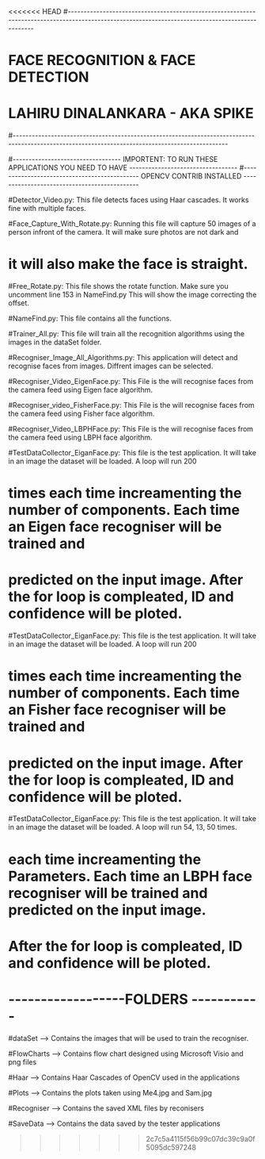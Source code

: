 <<<<<<< HEAD
#-------------------------------------------------------------------------------------------------------------------------------------------------
#											FACE RECOGNITION & FACE DETECTION
#											LAHIRU DINALANKARA - AKA SPIKE
#-------------------------------------------------------------------------------------------------------------------------------------------------

#---------------------------------- IMPORTENT: TO RUN THESE APPLICATIONS YOU NEED TO HAVE ----------------------------------
#---------------------------------------------	OPENCV CONTRIB INSTALLED 	---------------------------------------------

#Detector_Video.py: 	This file detects faces using Haar cascades. It works fine with multiple faces.


#Face_Capture_With_Rotate.py: Running this file will capture 50 images of a person infront of 	the camera. It will make sure photos are not dark and 
#							  it will also make the face is straight.


#Free_Rotate.py: This file shows the rotate function. Make sure you uncomment line 153 in NameFind.py This will show the image correcting the offset.


 
#NameFind.py: This file contains all the functions.


#Trainer_All.py: This file will train all the recognition algorithms using the images in the dataSet folder.


#Recogniser_Image_All_Algorithms.py: This application will detect and recognise faces from images. Diffrent images can be selected.


#Recogniser_Video_EigenFace.py: This File is the will recognise faces from the camera feed using Eigen face algorithm.


#Recogniser_video_FisherFace.py: This File is the will recognise faces from the camera feed using Fisher face algorithm.


#Recogniser_Video_LBPHFace.py:  This File is the will recognise faces from the camera feed using LBPH face algorithm.


#TestDataCollector_EiganFace.py: This file is the test application. It will take in an image the dataset will be loaded. A loop will run 200 
#								times each time increamenting the number of components. Each time an Eigen face recogniser will be trained and 
#								predicted on the input image. After the for loop is compleated, ID and confidence will be ploted.


#TestDataCollector_EiganFace.py: This file is the test application. It will take in an image the dataset will be loaded. A loop will run 200 
#								times each time increamenting the number of components. Each time an Fisher face recogniser will be trained and 
#								predicted on the input image. After the for loop is compleated, ID and confidence will be ploted.


#TestDataCollector_EiganFace.py: This file is the test application. It will take in an image the dataset will be loaded. A loop will run 54, 13, 50 times.
#								each time increamenting the Parameters. Each time an LBPH face recogniser will be trained and predicted on the input image. 
#								After the for loop is compleated, ID and confidence will be ploted.

# ------------------FOLDERS -----------

#dataSet --> Contains the images that will be used to train the recogniser.

#FlowCharts --> Contains flow chart designed using Microsoft Visio and png files

#Haar --> Contains Haar Cascades of OpenCV used in the applications

#Plots --> Contains the plots taken using Me4.jpg and Sam.jpg

#Recogniser --> Contains the saved XML files by reconisers

#SaveData --> Contains the data saved by the tester applications



>>>>>>> 2c7c5a4115f56b99c07dc39c9a0f5095dc597248

